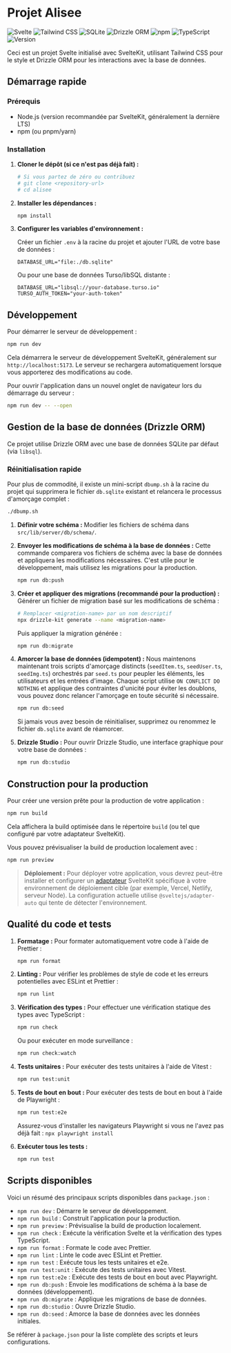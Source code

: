 # Projet Alisee

![Svelte](https://img.shields.io/badge/Svelte-FF3E00?style=for-the-badge&logo=svelte&logoColor=white)
![Tailwind CSS](https://img.shields.io/badge/Tailwind_CSS-38B2AC?style=for-the-badge&logo=tailwind-css&logoColor=white)
![SQLite](https://img.shields.io/badge/SQLite-003B57?style=for-the-badge&logo=sqlite&logoColor=white)
![Drizzle ORM](https://img.shields.io/badge/Drizzle_ORM-C5F74F?style=for-the-badge&logo=drizzle&logoColor=black)
![npm](https://img.shields.io/badge/npm-CB3837?style=for-the-badge&logo=npm&logoColor=white)
![TypeScript](https://img.shields.io/badge/TypeScript-3178C6?style=for-the-badge&logo=typescript&logoColor=white)
![Version](https://img.shields.io/badge/version-v0.0.6-blue?style=for-the-badge)

Ceci est un projet Svelte initialisé avec SvelteKit, utilisant Tailwind CSS pour le style et Drizzle ORM pour les interactions avec la base de données.

## Démarrage rapide

### Prérequis

- Node.js (version recommandée par SvelteKit, généralement la dernière LTS)
- npm (ou pnpm/yarn)

### Installation

1. **Cloner le dépôt (si ce n'est pas déjà fait) :**

   ```bash
   # Si vous partez de zéro ou contribuez
   # git clone <repository-url>
   # cd alisee
   ```

2. **Installer les dépendances :**

   ```bash
   npm install
   ```

3. **Configurer les variables d'environnement :**

   Créer un fichier `.env` à la racine du projet et ajouter l'URL de votre base de données :

   ```env
   DATABASE_URL="file:./db.sqlite"
   ```

   Ou pour une base de données Turso/libSQL distante :

   ```env
   DATABASE_URL="libsql://your-database.turso.io"
   TURSO_AUTH_TOKEN="your-auth-token"
   ```

## Développement

Pour démarrer le serveur de développement :

```bash
npm run dev
```

Cela démarrera le serveur de développement SvelteKit, généralement sur `http://localhost:5173`. Le serveur se rechargera automatiquement lorsque vous apporterez des modifications au code.

Pour ouvrir l'application dans un nouvel onglet de navigateur lors du démarrage du serveur :

```bash
npm run dev -- --open
```

## Gestion de la base de données (Drizzle ORM)

Ce projet utilise Drizzle ORM avec une base de données SQLite par défaut (via `libsql`).

### Réinitialisation rapide

Pour plus de commodité, il existe un mini-script `dbump.sh` à la racine du projet qui supprimera le fichier `db.sqlite` existant et relancera le processus d'amorçage complet :

```bash
./dbump.sh
```

1. **Définir votre schéma :**
   Modifier les fichiers de schéma dans `src/lib/server/db/schema/`.

2. **Envoyer les modifications de schéma à la base de données :**
   Cette commande comparera vos fichiers de schéma avec la base de données et appliquera les modifications nécessaires. C'est utile pour le développement, mais utilisez les migrations pour la production.

   ```bash
   npm run db:push
   ```

3. **Créer et appliquer des migrations (recommandé pour la production) :**
   Générer un fichier de migration basé sur les modifications de schéma :

   ```bash
   # Remplacer <migration-name> par un nom descriptif
   npx drizzle-kit generate --name <migration-name>
   ```

   Puis appliquer la migration générée :

   ```bash
   npm run db:migrate
   ```

4. **Amorcer la base de données (idempotent) :**
   Nous maintenons maintenant trois scripts d'amorçage distincts (`seedItem.ts`, `seedUser.ts`, `seedImg.ts`) orchestrés par `seed.ts` pour peupler les éléments, les utilisateurs et les entrées d'image. Chaque script utilise `ON CONFLICT DO NOTHING` et applique des contraintes d'unicité pour éviter les doublons, vous pouvez donc relancer l'amorçage en toute sécurité si nécessaire.

   ```bash
   npm run db:seed
   ```

   Si jamais vous avez besoin de réinitialiser, supprimez ou renommez le fichier `db.sqlite` avant de réamorcer.

5. **Drizzle Studio :**
   Pour ouvrir Drizzle Studio, une interface graphique pour votre base de données :

   ```bash
   npm run db:studio
   ```

## Construction pour la production

Pour créer une version prête pour la production de votre application :

```bash
npm run build
```

Cela affichera la build optimisée dans le répertoire `build` (ou tel que configuré par votre adaptateur SvelteKit).

Vous pouvez prévisualiser la build de production localement avec :

```bash
npm run preview
```

> **Déploiement :** Pour déployer votre application, vous devrez peut-être installer et configurer un [adaptateur](https://kit.svelte.dev/docs/adapters) SvelteKit spécifique à votre environnement de déploiement cible (par exemple, Vercel, Netlify, serveur Node). La configuration actuelle utilise `@sveltejs/adapter-auto` qui tente de détecter l'environnement.

## Qualité du code et tests

1. **Formatage :**
   Pour formater automatiquement votre code à l'aide de Prettier :

   ```bash
   npm run format
   ```

2. **Linting :**
   Pour vérifier les problèmes de style de code et les erreurs potentielles avec ESLint et Prettier :

   ```bash
   npm run lint
   ```

3. **Vérification des types :**
   Pour effectuer une vérification statique des types avec TypeScript :

   ```bash
   npm run check
   ```

   Ou pour exécuter en mode surveillance :

   ```bash
   npm run check:watch
   ```

4. **Tests unitaires :**
   Pour exécuter des tests unitaires à l'aide de Vitest :

   ```bash
   npm run test:unit
   ```

5. **Tests de bout en bout :**
   Pour exécuter des tests de bout en bout à l'aide de Playwright :

   ```bash
   npm run test:e2e
   ```

   Assurez-vous d'installer les navigateurs Playwright si vous ne l'avez pas déjà fait : `npx playwright install`

6. **Exécuter tous les tests :**

   ```bash
   npm run test
   ```

## Scripts disponibles

Voici un résumé des principaux scripts disponibles dans `package.json` :

- `npm run dev` : Démarre le serveur de développement.
- `npm run build` : Construit l'application pour la production.
- `npm run preview` : Prévisualise la build de production localement.
- `npm run check` : Exécute la vérification Svelte et la vérification des types TypeScript.
- `npm run format` : Formate le code avec Prettier.
- `npm run lint` : Linte le code avec ESLint et Prettier.
- `npm run test` : Exécute tous les tests unitaires et e2e.
- `npm run test:unit` : Exécute des tests unitaires avec Vitest.
- `npm run test:e2e` : Exécute des tests de bout en bout avec Playwright.
- `npm run db:push` : Envoie les modifications de schéma à la base de données (développement).
- `npm run db:migrate` : Applique les migrations de base de données.
- `npm run db:studio` : Ouvre Drizzle Studio.
- `npm run db:seed` : Amorce la base de données avec les données initiales.

Se référer à `package.json` pour la liste complète des scripts et leurs configurations.
